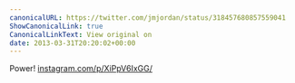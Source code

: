 ```yaml
---
canonicalURL: https://twitter.com/jmjordan/status/318457680857559041
ShowCanonicalLink: true
CanonicalLinkText: View original on
date: 2013-03-31T20:20:02+00:00
---
```

Power! [instagram.com/p/XiPpV6IxGG/](http://instagram.com/p/XiPpV6IxGG/)